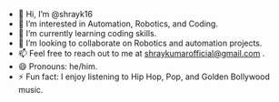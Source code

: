 - 👋 Hi, I’m @shrayk16
- 👀 I’m interested in Automation, Robotics, and Coding.
- 🌱 I’m currently learning coding skills.
- 💞️ I’m looking to collaborate on Robotics and automation projects.
- 📫 Feel free to reach out to me at shraykumarofficial@gmail.com .
- 😄 Pronouns: he/him.
- ⚡ Fun fact: I enjoy listening to Hip Hop, Pop, and Golden Bollywood music.
